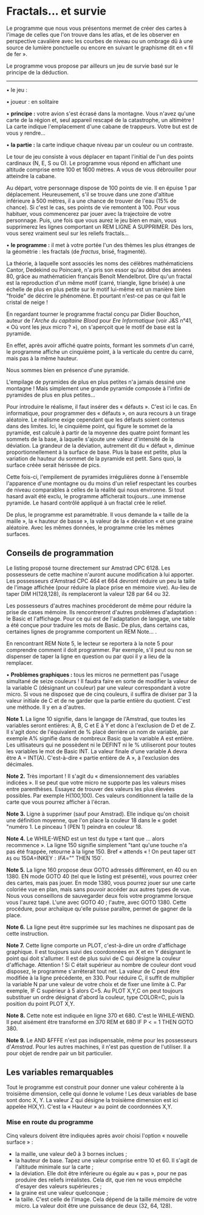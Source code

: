 # Fractals... et survie

Le programme que nous vous présentons mermet de créer des cartes à l'image de celles que l'on trouve dans les atlas, et de les observer en perspective cavalière avec les courbes de niveau ou un ombrage dû à une source de lumière ponctuelle ou encore en suivant le graphisme dit en « fil de fer ».

Le programme vous propose par ailleurs un jeu de survie basé sur le principe de la déduction.

---

• le jeu :

• joueur : en solitaire

• **principe :** votre avion s'est écrasé dans la montagne. Vous n'avez qu'une carte de la région et, seul appareil rescapé de la catastrophe, un altimètre ! La carte indique l'emplacement d'une cabane de trappeurs. Votre but est de vous y rendre...

• **la partie :** la carte indique chaque niveau par un couleur ou un contraste.

Le tour de jeu consiste à vous déplacer en tapant l'initial de l'un des points cardinaux (N, E, S ou O). Le programme vous répond en affichant une altitude comprise entre 100 et 1600 mètres. A vous de vous débrouiller pour atteindre la cabane.

Au départ, votre personnage dispose de 100 points de vie. Il en épuise 1 par déplacement. Heureusement, s'il se trouve dans une zone d'altitue inférieure à 500 mètres, il a une chance de trouver de l'eau (15% de chance). Si c'est le cas, ses points de vie remontent à 100. Pour vous habituer, vous commencerez par jouer avec la trajectoire de votre personnage. Puis, une fois que vous aurez le jeu bien en main, vous supprimerez les lignes comportant un REM LIGNE A SUPPRIMER. Dès lors, vous serez vraiment seul sur les reliefs fractals...

• **le programme :** il met à votre portée l'un des thèmes les plus étranges de la géométrie : les fractals (de *fractus*, brisé, fragmenté).

La théorie, à laquelle sont associés les noms des célèbres mathématiciens Cantor, Dedekind ou Poincaré, n'a pris son essor qu'au début des années 80, grâce au mathématicien français Benoît Mendelbrot. Dire qu'un fractal est la reproduction d'un même motif (carré, triangle, ligne brisée) à une échelle de plus en plus petite sur le motif lui-même est un manière bien "froide" de décrire le phénomène. Et pourtant n'est-ce pas ce qui fait le cristal de neige !

En regardant tourner le programme fractal conçu par Didier Bouchon, auteur de l'_Arche du capitaine Blood_ pour _Ere Informatique_ (voir J&S n°41, « Où vont les jeux micro ? »), on s'aperçoit que le motif de base est la pyramide.

En effet, après avoir affiché quatre points, formant les sommets d'un carré, le programme affiche un cinquième point, à la verticale du centre du carré, mais pas à la même hauteur.

Nous sommes bien en présence d'une pyramide.

L'empilage de pyramides de plus en plus petites n'a jamais dessiné une montagne ! Mais simplement une grande pyramide composée à l'infini de pyramides de plus en plus petites...

Pour introduire le réalisme, il faut insérer des « défauts ». C'est ici le cas. En informatique, pour programmer des « défauts », on aura recours à un tirage aléatoire. Le réalisme exige cependant que les défauts soient contenus dans des limites. Ici, le cinquième point, qui figure le sommet de la pyramide, est calculé à partir de la moyenne des quatre point formant les sommets de la base, à laquelle s'ajoute une valeur d'intensité de la déviation. La grandeur de la déviation, autrement dit du « défaut », diminue proportionnellement à la surface de base. Plus la base est petite, plus la variation de hauteur du sommet de la pyramide est petit. Sans quoi, la surface créée serait hérissée de pics.

Cette fois-ci, l'empilement de pyramides irrégulières donne à l'ensemble l'apparence d'une montagne ou du moins d'un relief respectant les courbes de niveau comparables à celles de la réalité qui nous environne. Si tout hasard avait été exclu, le programme afficherait toujours...une immense pyramide. Le hasard contrôlé appliqué à un fractal crée le relief.

De plus, le programme est paramétrable. Il vous demande la « taille de la maille », la « hauteur de basse », la valeur de la « déviation « et une graine aléatoire. Avec les mêmes données, le programme crée les mêmes surfaces.

## Conseils de programmation

Le listing proposé tourne directement sur Amstrad CPC 6128. Les possesseurs de cette machine n'auront aucune modification à lui apporter. Les possesseurs d'Amstrad CPC 464 et 664 devront réduire un peu la taille de l'image affichée (pour réduire la place prise en mémoire vive). Au-lieu de taper DIM H(128,128), ils remplaceront la valeur 128 par 64 ou 32.

Les possesseurs d'autres machines procéderont de même pour réduire la prise de cases mémoire. Ils rencontreront d'autres problèmes d'adaptation : le Basic et l'affichage. Pour ce qui est de l'adaptation de langage, une table a été conçue pour traduire les mots de Basic. De plus, dans certains cas, certaines lignes de programme comportent un REM Note... .

En rencontrant REM Note 5, le lecteur se reportera à la note 5 pour comprendre comment il doit programmer. Par exemple, s'il peut ou non se dispenser de taper la ligne en question ou par quoi il y a lieu de la remplacer.

• **Problèmes graphiques :** tous les micros ne permettent pas l'usage simultané de seize couleurs ! Il faudra faire en sorte de modifier la valeur de la variable C (désignant un couleur) par une valeur correspondant à votre micro. Si vous ne disposez que de cinq couleurs, il suffira de diviser par 3 la valeur initiale de C et de ne garder que la partie entière du quotient. C'est une méthode. Il y en a d'autres.

**Note 1.** La ligne 10 signifie, dans le langage de l'Amstrad, que toutes les variables seront entières: A, B, C et E à Y et donc à l'exclusion de D et de Z. Il s'agit donc de l'équivalent de % placé derrière un nom de variable, par exemple A% signifie dans de nombreux Basic que la variable A est entière. Les uitlisateurs qui ne possèdent ni le DEFINT ni le % utiliseront pour toutes les variables le mot de Basic INT. La valeur finale d'une variable A devra être A = INT(A). C'est-à-dire « partie entière de A », à l'exclusion des décimales.

**Note 2.** Très important ! Il s'agit du « dimensionnement des variables indicées ». Il se peut que votre micro ne supporte pas les valeurs mises entre parenthèses. Essayez de trouver des valeurs les plus élevées possibles. Par exemple H(100,100). Ces valeurs conditionnent la taille de la carte que vous pourrez afficher à l'écran.

**Note 3.** Ligne à supprimer (sauf pour Amstrad). Elle indique qu'on choisit une définition moyenne, que l'on place la couleur 18 dans le « godet "numéro 1. Le pinceau 1 (PEN 1) peindra en couleur 18.

**Note 4.** Le WHILE-WEND est un test du type « tant que ... alors recommence ». La ligne 150 signifie simplement "tant qu'une touche n'a pas été frappée, retourne à la ligne 150. Bref « attends « ! On peut taper `GET A$` ou $150 A$=INKEY$: IF A$="" THEN 150`.

**Note 5.** La ligne 160 propose deux GOTO adressés différement, en 40 ou en 1380. EN mode GOTO 40 (tel que le listing est présenté), vous pourrez créer des cartes, mais pas jouer. En mode 1380, vous pourrez jouer sur une carte coloriée vue en plan, mais sans pouvoir accéder aux autres types de vue. Nous vous conseillons de sauvegarder deux fois votre programme lorsque vous l'aurez tapé. L'une avec GOTO 40 ; l'autre, avec GOTO 1380. Cette procédure, pour archaïque qu'elle puisse paraître, permet de gagner de la place.

**Note 6.** La ligne peut être supprimée sur les machines ne disposant pas de cette instruction.

**Note 7.** Cette ligne comporte un PLOT, c'est-à-dire un ordre d'affichage graphique. Il est toujours suivi des coordonnées en X et en Y désignant le point qui doit s'allumer. Il est de plus suivi de C qui désigne la couleur d'affichage. Attention ! Si C était supérieur au nombre de couleur dont voud disposez, le programme s'arrêterait tout net. La valeur de C peut être modifiée à la ligne précédente, en 330. Pour réduire C, il suffit de multiplier la variable N par une valeur de votre choix et de fixer une limite à C. Par exemple, IF C supérieur à 5 alors C=5. Au PLOT X,Y,C on peut toujours substituer un ordre désignat d'abord la couleur, type COLOR=C, puis la position du point PLOT X,Y.

**Note 8.** Cette note est indiquée en ligne 370 et 680. C'est le WHILE-WEND. Il peut aisément être transformé en 370 REM et 680 IF P < = 1 THEN GOTO 380.

**Note 9.** Le AND &FFFE n'est pas indispensable, même pour les possesseurs d'*Amstrad*. Pour les autres machines, il n'est pas question de l'utiliser. Il a pour objet de rendre pair un bit particulier.

## Les variables remarquables

Tout le programme est construit pour donner une valeur cohérente à la troisième dimension, celle qui donne le volume ! Les deux variables de base sont donc X, Y. La valeur Z qui désigne la troisième dimension est ici appelée H(X,Y). C'est la « Hauteur » au point de coordonnées X,Y.

### Mise en route du programme

Cinq valeurs doivent être indiquées après avoir choisi l'option « nouvelle surface » :

- la maille, une valeur de0 à 3 bornes inclues ;
- la hauteur de base. Tapez une valeur comprise entre 10 et 60. Il s'agit de l'altitude minimale sur la carte ;
- la déviation. Elle doit être inférieure ou égale au « pas », pour ne pas produire des reliefs irréalistes. Cela dit, que rien ne vous empêche d'esayer des valeurs supérieures ;
- la graine est une valeur quelconque ;
- la taille. C'est celle de l'image. Cela dépend de la taille mémoire de votre micro. La valeur doit être une puissance de deux (32, 64, 128).
